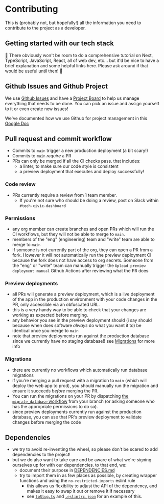 # Contributing

This is (probably not, but hopefully!) all the information you need to contribute to the project as a developer.

## Getting started with our tech stack

🚧 There obviously won't be room to do a comprehensive tutorial on Next, TypeScript, JavaScript, React, all of web dev, etc... but it'd be nice to have a brief explanation and some helpful links here. Please ask around if that would be useful until then! 🚧

## Github Issues and Github Project

We use [Github Issues](https://github.com/civic-dashboard/civic-dashboard-web/issues) and have a [Project Board](https://github.com/orgs/civic-dashboard/projects/3) to help us manage everything that needs to be done. You can pick an issue and assign yourself to it or even create new issues! 

We've documented how we use Github for project management in this [Google Doc](https://docs.google.com/document/d/1xehRm-2yZvC_9VRm5CrhbzlIyVNDNh3cpTQPDdtLRso/edit?tab=t.46j0b7xt6q03)


## Pull request and commit workflow

- Commits to `main` trigger a new production deployment (a bit scary!)
- Commits to `main` _require_ a PR
- PRs can only be merged if all the CI checks pass. that includes:
  - a linter, to make sure our code style is consistent
  - a preview deployment that executes and deploy successfully!

### Code review

- PRs currently require a review from 1 team member.
  - If you're not sure who should be doing a review, post on Slack within `#tech-civic-dashboard`

### Permissions

- any org member can create branches and open PRs which will run the CI workflows, but they will not be able to merge to `main`.
- members of the "eng" (engineering) team and "write" team are able to merge to `main`
- If someone is not currently part of the org, they can open a PR from a fork. However it will not automatically run the preview deployment CI because the fork does not have access to org secrets. Someone from the "eng" or "write" team can manually trigger the `Upload preview deployment manual` Github Actions after reviewing what the PR does

### Preview deployments

- all PRs will generate a preview deployment, which is a live deployment of the app in the production environment with your code changes in the PR, only accessible via an obfuscated URL.
- this is a very handy way to be able to check that your changes are working as expected before merging.
- any behavior you see in the preview deployment should (i say should because when does software _always_ do what you want it to) be identical once you merge to `main`
- note that preview deployments run against the production database since we currently have no staging database!! see [Migrations](#migrations) for more info

### Migrations

- there are currently no workflows which automatically run database migrations
- if you're merging a pull request with a migration to `main` (which will deploy the web app to prod), you should manually run the migration and ensure it succeeds _before_ merging the PR.
- You can run the migrations on your PR by dispatching [the `migrate_database` workflow](https://github.com/civic-dashboard/civic-dashboard-web/actions/workflows/migrate_database.yml) from your branch (or asking someone who has the appropriate permissions to do so).
- since preview deployments currently run against the production database, you can use that PR's preview deployment to validate changes before merging the code

## Dependencies

- we try to avoid re-inventing the wheel, so please don't be scared to add dependencies to the project!
- but we do also want to take care and be aware of what we're signing ourselves up for with our dependencies. to that end, we:
  - document their purpose in [DEPENDENCIES.md](./DEPENDENCIES.md)
  - try to import them in as few places as possible, by creating wrapper functions and using the `no-restricted-imports` eslint rule
    - this allows us flexibility to adjust the API of the dependency, and makes it easy to swap it out or remove it if necessary
    - see [`toSlug.ts`](https://github.com/civic-dashboard/civic-dashboard-web/tree/main/src/logic/toSlug.ts) and [`.eslintrc.json`](https://github.com/civic-dashboard/civic-dashboard-web/tree/main/.eslintrc.json#L14) for an example of this.
